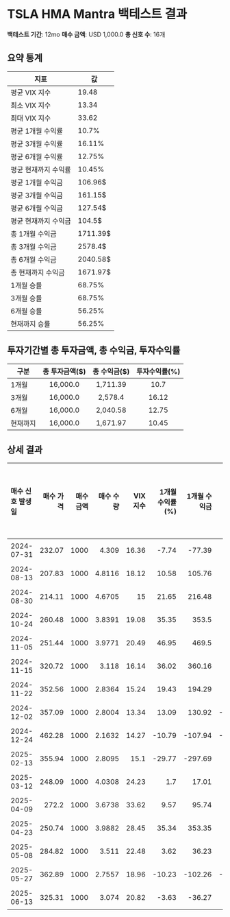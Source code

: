 # TSLA HMA Mantra 백테스트 결과

**백테스트 기간**: 12mo
**매수 금액**: USD 1,000.0
**총 신호 수**: 16개

## 요약 통계

| 지표 | 값 |
|------|----|
| 평균 VIX 지수 | 19.48 |
| 최소 VIX 지수 | 13.34 |
| 최대 VIX 지수 | 33.62 |
| 평균 1개월 수익률 | 10.7% |
| 평균 3개월 수익률 | 16.11% |
| 평균 6개월 수익률 | 12.75% |
| 평균 현재까지 수익률 | 10.45% |
| 평균 1개월 수익금 | 106.96$ |
| 평균 3개월 수익금 | 161.15$ |
| 평균 6개월 수익금 | 127.54$ |
| 평균 현재까지 수익금 | 104.5$ |
| 총 1개월 수익금 | 1711.39$ |
| 총 3개월 수익금 | 2578.4$ |
| 총 6개월 수익금 | 2040.58$ |
| 총 현재까지 수익금 | 1671.97$ |
| 1개월 승률 | 68.75% |
| 3개월 승률 | 68.75% |
| 6개월 승률 | 56.25% |
| 현재까지 승률 | 56.25% |

## 투자기간별 총 투자금액, 총 수익금, 투자수익률

| 구분 | 총 투자금액($) | 총 수익금($) | 투자수익률(%) |
|------|:-------------:|:------------:|:-------------:|
| 1개월 | 16,000.0 | 1,711.39 | 10.7 |
| 3개월 | 16,000.0 | 2,578.4 | 16.12 |
| 6개월 | 16,000.0 | 2,040.58 | 12.75 |
| 현재까지 | 16,000.0 | 1,671.97 | 10.45 |

## 상세 결과

| 매수 신호 발생일   |   매수 가격 |   매수 금액 |   매수 수량 |   VIX 지수 |   1개월 수익률(%) |   1개월 수익금 |   3개월 수익률(%) |   3개월 수익금 |   6개월 수익률(%) |   6개월 수익금 |   현재까지 수익률(%) |   현재까지 수익금 |   벤치마크 1개월(%) |   벤치마크 3개월(%) |   벤치마크 6개월(%) | 신호 타당성 평가   |
|:------------|--------:|--------:|--------:|---------:|-------------:|----------:|-------------:|----------:|-------------:|----------:|--------------:|-----------:|--------------:|--------------:|--------------:|:------------|
| 2024-07-31  |  232.07 |    1000 |  4.309  |    16.36 |        -7.74 |    -77.39 |        11.83 |    118.28 |        71.13 |    711.33 |         35.09 |     350.92 |          2.28 |          5.62 |          8.87 | 우수          |
| 2024-08-13  |  207.83 |    1000 |  4.8116 |    18.12 |        10.58 |    105.76 |        68.41 |    684.07 |        74    |    739.98 |         50.85 |     508.49 |          2.97 |         10.43 |         10.89 | 우수          |
| 2024-08-30  |  214.11 |    1000 |  4.6705 |    15    |        21.65 |    216.48 |        55.48 |    554.76 |        35.82 |    358.18 |         46.42 |     464.25 |          1.59 |          6.2  |          5.45 | 우수          |
| 2024-10-24  |  260.48 |    1000 |  3.8391 |    19.08 |        35.35 |    353.5  |        59.36 |    593.64 |        -8.64 |    -86.42 |         20.36 |     203.59 |          2.74 |          4.76 |         -8.99 | 양호          |
| 2024-11-05  |  251.44 |    1000 |  3.9771 |    20.49 |        46.95 |    469.5  |        52.59 |    525.93 |        14.23 |    142.26 |         24.69 |     246.86 |          5.06 |          3.66 |         -1.66 | 우수          |
| 2024-11-15  |  320.72 |    1000 |  3.118  |    16.14 |        36.02 |    360.16 |        10.98 |    109.82 |         8.41 |     84.06 |         -2.25 |     -22.48 |          3.07 |          4.16 |          0.37 | 우수          |
| 2024-11-22  |  352.56 |    1000 |  2.8364 |    15.24 |        19.43 |    194.29 |         0.52 |      5.22 |        -5.09 |    -50.89 |        -11.08 |    -110.76 |         -0.64 |          2.48 |         -2.09 | 불량          |
| 2024-12-02  |  357.09 |    1000 |  2.8004 |    13.34 |        13.09 |    130.92 |       -17.95 |   -179.53 |        -2.98 |    -29.77 |        -12.2  |    -122.04 |         -2.74 |         -1.53 |         -2.24 | 불량          |
| 2024-12-24  |  462.28 |    1000 |  2.1632 |    14.27 |       -10.79 |   -107.94 |       -39.78 |   -397.79 |       -30.31 |   -303.11 |        -32.18 |    -321.82 |          1.3  |         -4.51 |         -1.2  | 불량          |
| 2025-02-13  |  355.94 |    1000 |  2.8095 |    15.1  |       -29.77 |   -297.69 |        -2.32 |    -23.21 |       -11.92 |   -119.21 |        -11.92 |    -119.21 |         -7.79 |         -3.64 |          2.37 | 불량          |
| 2025-03-12  |  248.09 |    1000 |  4.0308 |    24.23 |         1.7  |     17.01 |        31.44 |    314.4  |        26.37 |    263.69 |         26.37 |     263.69 |         -4.21 |          7.85 |         11.8  | 우수          |
| 2025-04-09  |  272.2  |    1000 |  3.6738 |    33.62 |         9.57 |     95.74 |         9.41 |     94.09 |        15.18 |    151.76 |         15.18 |     151.76 |          3.72 |         14.09 |         14.71 | 양호          |
| 2025-04-23  |  250.74 |    1000 |  3.9882 |    28.45 |        35.34 |    353.35 |        25.03 |    250.34 |        25.03 |    250.34 |         25.03 |     250.34 |          7.94 |         16.44 |         16.44 | 우수          |
| 2025-05-08  |  284.82 |    1000 |  3.511  |    22.48 |         3.62 |     36.23 |        10.07 |    100.73 |        10.07 |    100.73 |         10.07 |     100.73 |          5.94 |         10.52 |         10.52 | 보통          |
| 2025-05-27  |  362.89 |    1000 |  2.7557 |    18.96 |       -10.23 |   -102.26 |       -13.61 |   -136.08 |       -13.61 |   -136.08 |        -13.61 |    -136.08 |          3.71 |          5.71 |          5.71 | 불량          |
| 2025-06-13  |  325.31 |    1000 |  3.074  |    20.82 |        -3.63 |    -36.27 |        -3.63 |    -36.27 |        -3.63 |    -36.27 |         -3.63 |     -36.27 |          4.73 |          4.73 |          4.73 | 불량          |
